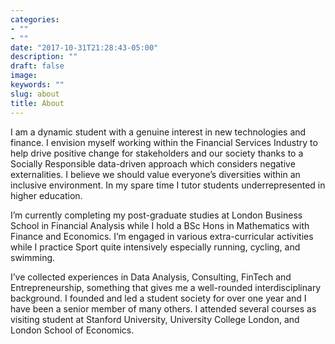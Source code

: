 ```yaml
---
categories:
- ""
- ""
date: "2017-10-31T21:28:43-05:00"
description: ""
draft: false
image: 
keywords: ""
slug: about
title: About
---
```


I am a dynamic student with a genuine interest in new technologies and finance. I envision myself working within the Financial Services Industry to help drive positive change for stakeholders and our society thanks to a Socially Responsible data-driven approach which considers negative externalities. I believe we should value everyone’s diversities within an inclusive environment. In my spare time I tutor students underrepresented in higher education.

I’m currently completing my post-graduate studies at London Business School in Financial Analysis while I hold a BSc Hons in Mathematics with Finance and Economics.
I’m engaged in various extra-curricular activities while I practice Sport quite intensively especially running, cycling, and swimming.

I’ve collected experiences in Data Analysis, Consulting, FinTech and Entrepreneurship, something that gives me a well-rounded interdisciplinary background. I founded and led a student society for over one year and I have been a senior member of many others. I attended several courses as visiting student at Stanford University, University College London, and London School of Economics.
